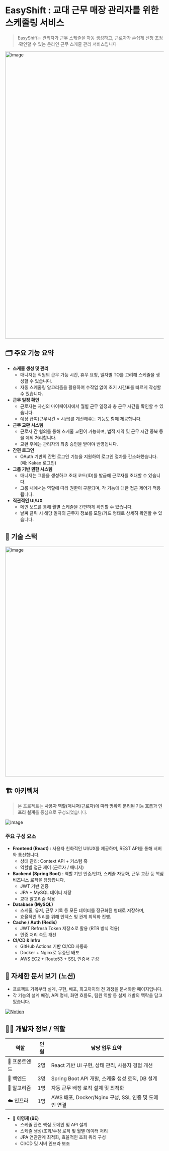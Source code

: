 # EasyShift : 교대 근무 매장 관리자를 위한 스케줄링 서비스
> EasyShift는 관리자가 근무 스케줄을 자동 생성하고, 근로자가 손쉽게 신청·조정·확인할 수 있는 온라인 근무 스케줄 관리 서비스입니다

<img width="913" alt="image" src="https://github.com/user-attachments/assets/938a8ea6-e7d4-476d-9b48-cedc2c9f9760" />

## 🗂️ 주요 기능 요약
* **스케줄 생성 및 관리**
  * 매니저는 직원의 근무 가능 시간, 휴무 요청, 일자별 TO를 고려해 스케줄을 생성할 수 있습니다.
  * 자동 스케줄링 알고리즘을 활용하여 수작업 없이 초기 시간표를 빠르게 작성할 수 있습니다.
* **근무 일정 확인**
  * 근로자는 자신의 마이페이지에서 월별 근무 일정과 총 근무 시간을 확인할 수 있습니다.
  * 예상 급여(근무시간 × 시급)를 계산해주는 기능도 함께 제공합니다.
* **근무 교환 시스템**
  * 근로자 간 협의를 통해 스케줄 교환이 가능하며, 법적 제약 및 근무 시간 중복 등을 예외 처리합니다.
  * 교환 후에는 관리자의 최종 승인을 받아야 반영됩니다.
* **간편 로그인**
  * OAuth 기반의 간편 로그인 기능을 지원하여 로그인 절차를 간소화했습니다.
    (예: Kakao 로그인)
* **그룹 기반 권한 시스템**
  * 매니저는 그룹을 생성하고 초대 코드(ID)를 발급해 근로자를 초대할 수 있습니다.
  * 그룹 내에서는 역할에 따라 권한이 구분되며, 각 기능에 대한 접근 제어가 적용됩니다.
* **직관적인 UI/UX**
  * 메인 보드를 통해 월별 스케줄을 간편하게 확인할 수 있습니다.
  * 날짜 클릭 시 해당 일자의 근무자 정보를 모달/카드 형태로 상세히 확인할 수 있습니다.

## 🔧 기술 스택
<img width="731" alt="image" src="https://github.com/user-attachments/assets/fe034f01-d010-45d2-aa04-15198809975c" />

## 🏗 아키텍처
> 본 프로젝트는 **사용자 역할(매니저/근로자)에 따라 명확히 분리된 기능 흐름과 인프라 설계**를 중심으로 구성되었습니다.

![image](https://github.com/user-attachments/assets/3359eaf4-841d-4da7-b4ea-1989c93cf7b1)

### 주요 구성 요소
* **Frontend (React)** : 사용자 친화적인 UI/UX를 제공하며, REST API를 통해 서버와 통신합니다.
  * 상태 관리: Context API + 커스텀 훅
  * 역할별 접근 제어 (근로자 / 매니저)
* **Backend (Spring Boot)** : 역할 기반 인증/인가, 스케줄 자동화, 근무 교환 등 핵심 비즈니스 로직을 담당합니다.
  * JWT 기반 인증
  * JPA + MySQL 데이터 저장
  * 교대 알고리즘 적용
* **Database (MySQL)**
  * 스케줄, 유저, 근무 기록 등 모든 데이터를 정규화된 형태로 저장하며,
  * 효율적인 쿼리를 위해 인덱스 및 관계 최적화 진행.
* **Cache / Auth (Redis)**
  * JWT Refresh Token 저장소로 활용 (RTR 방식 적용)
  * 인증 처리 속도 개선
* **CI/CD & Infra**
  * GitHub Actions 기반 CI/CD 자동화
  * Docker + Nginx로 무중단 배포
  * AWS EC2 + Route53 + SSL 인증서 구성

## 📘 자세한 문서 보기 (노션)
- 프로젝트 기획부터 설계, 구현, 배포, 회고까지의 전 과정을 문서화한 페이지입니다.
- 각 기능의 설계 배경, API 명세, 화면 흐름도, 팀원 역할 등 실제 개발의 맥락을 담고 있습니다.

[![Notion](https://img.shields.io/badge/Archive-Notion-000000?logo=notion&logoColor=white)](https://lopsided-stallion-c16.notion.site/1b9c94c8d6d180a6ad8efb86974918b6?v=1b9c94c8d6d180e38d5f000cb4f3a932&pvs=4)

## 🙋‍♂️ 개발자 정보 / 역할
| 역할       | 인원 | 담당 업무 요약                                 |
| -------- | -- | ---------------------------------------- |
| 🎨 프론트엔드 | 2명 | React 기반 UI 구현, 상태 관리, 사용자 경험 개선         |
| 🔧 백엔드   | 3명 | Spring Boot API 개발, 스케줄 생성 로직, DB 설계     |
| 🧠 알고리즘  | 1명 | 자동 근무 배정 로직 설계 및 최적화                     |
| ☁️ 인프라   | 1명 | AWS 배포, Docker/Nginx 구성, SSL 인증 및 도메인 연결 |

- **👑 이영재 (BE)**
  - 스케줄 관련 핵심 도메인 및 API 설계
  - 스케줄 생성/조회/수정 로직 및 월별 데이터 처리
  - JPA 연관관계 최적화, 효율적인 조회 쿼리 구성
  - CI/CD 및 서버 인프라 보조
